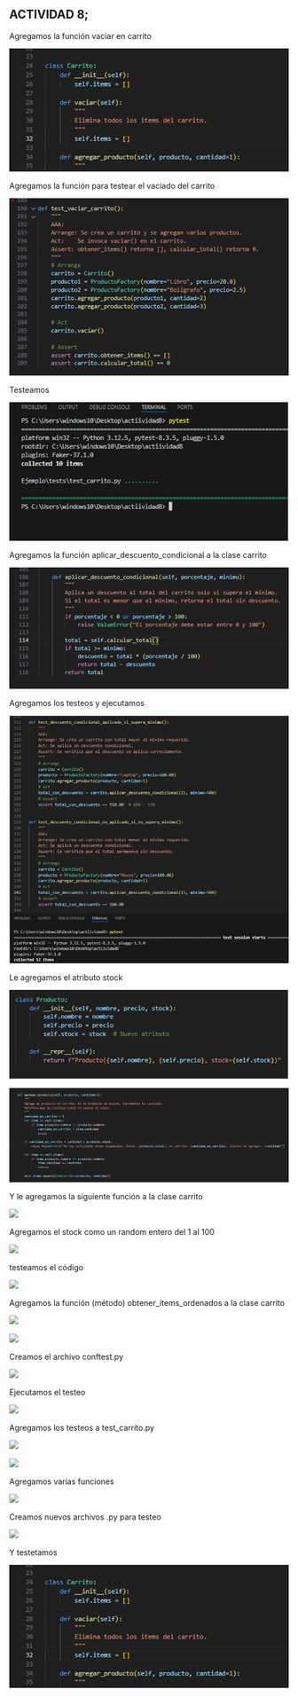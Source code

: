 ## ACTIVIDAD 8; 

Agregamos la función vaciar en carrito 

![](https://github.com/AriusJoel1/DesarrolloDeSoftware/blob/main/actiividad8/img/1.png)


Agregamos la función para testear el vaciado del carrito 

![](https://github.com/AriusJoel1/DesarrolloDeSoftware/blob/main/actiividad8/img/2.png)


Testeamos 

![](https://github.com/AriusJoel1/DesarrolloDeSoftware/blob/main/actiividad8/img/3.png)


Agregamos la función aplicar_descuento_condicional a la clase carrito 


![](https://github.com/AriusJoel1/DesarrolloDeSoftware/blob/main/actiividad8/img/4.png)



Agregamos los testeos y ejecutamos 

![](https://github.com/AriusJoel1/DesarrolloDeSoftware/blob/main/actiividad8/img/5.png)


Le agregamos el atributo stock  

![](https://github.com/AriusJoel1/DesarrolloDeSoftware/blob/main/actiividad8/img/6.png)


![](https://github.com/AriusJoel1/DesarrolloDeSoftware/blob/main/actiividad8/img/7.png)


Y le agregamos la siguiente función a la clase carrito 


![](https://github.com/AriusJoel1/DesarrolloDeSoftware/blob/main/actiividad8/img/8.png)





Agregamos el stock como un random entero del 1 al 100 



![](https://github.com/AriusJoel1/DesarrolloDeSoftware/blob/main/actiividad8/img/9.png)


testeamos el código  

![](https://github.com/AriusJoel1/DesarrolloDeSoftware/blob/main/actiividad8/img/10.png)


Agregamos la función (método) obtener_items_ordenados a la clase carrito 


![](https://github.com/AriusJoel1/DesarrolloDeSoftware/blob/main/actiividad8/img/11.png)



![](https://github.com/AriusJoel1/DesarrolloDeSoftware/blob/main/actiividad8/img/12.png)



Creamos el archivo conftest.py  


![](https://github.com/AriusJoel1/DesarrolloDeSoftware/blob/main/actiividad8/img/13.png)





Ejecutamos el testeo 

![](https://github.com/AriusJoel1/DesarrolloDeSoftware/blob/main/actiividad8/img/14.png)



Agregamos los testeos a test_carrito.py 

![](https://github.com/AriusJoel1/DesarrolloDeSoftware/blob/main/actiividad8/img/15.png)


![](https://github.com/AriusJoel1/DesarrolloDeSoftware/blob/main/actiividad8/img/16.png)



Agregamos varias funciones   


![](https://github.com/AriusJoel1/DesarrolloDeSoftware/blob/main/actiividad8/img/17.png)


Creamos nuevos archivos .py para testeo 

![](https://github.com/AriusJoel1/DesarrolloDeSoftware/blob/main/actiividad8/img/18.png)



Y testetamos 

![](https://github.com/AriusJoel1/DesarrolloDeSoftware/blob/main/actiividad8/img/1.png)



